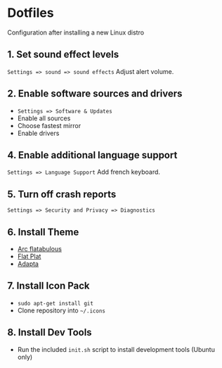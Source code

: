 # Dotfiles
Configuration after installing a new Linux distro

## 1. Set sound effect levels
`Settings => sound => sound effects` Adjust alert volume.

## 2. Enable software sources and drivers
+ `Settings => Software & Updates`
+ Enable all sources
+ Choose fastest mirror
+ Enable drivers

## 4. Enable additional language support
`Settings => Language Support` Add french keyboard.

## 5. Turn off crash reports
`Settings => Security and Privacy => Diagnostics`

## 6. Install Theme
+ [Arc flatabulous](https://github.com/andreisergiu98/arc-flatabulous-theme)
+ [Flat Plat](https://github.com/nana-4/Flat-Plat)
+ [Adapta](https://github.com/adapta-project/adapta-gtk-theme)

## 7. Install Icon Pack
+ `sudo apt-get install git`
+ Clone repository into `~/.icons`

## 8. Install Dev Tools
+ Run the included `init.sh` script to install development tools (Ubuntu only)